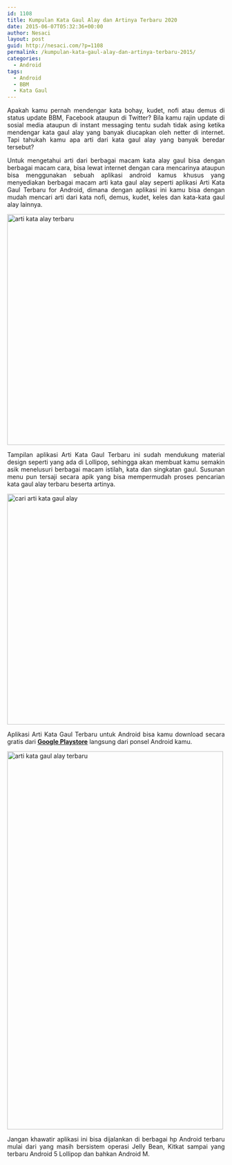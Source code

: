 ```yaml
---
id: 1108
title: Kumpulan Kata Gaul Alay dan Artinya Terbaru 2020
date: 2015-06-07T05:32:36+00:00
author: Nesaci
layout: post
guid: http://nesaci.com/?p=1108
permalink: /kumpulan-kata-gaul-alay-dan-artinya-terbaru-2015/
categories:
  - Android
tags:
  - Android
  - BBM
  - Kata Gaul
---
```

<p style="text-align: justify;">
  Apakah kamu pernah mendengar kata bohay, kudet, nofi atau demus di status update BBM, Facebook ataupun di Twitter? Bila kamu rajin update di sosial media ataupun di instant messaging tentu sudah tidak asing ketika mendengar kata gaul alay yang banyak diucapkan oleh netter di internet. Tapi tahukah kamu apa arti dari kata gaul alay yang banyak beredar tersebut?
</p>

<p style="text-align: justify;">
  Untuk mengetahui arti dari berbagai macam kata alay gaul bisa dengan berbagai macam cara, bisa lewat internet dengan cara mencarinya ataupun bisa menggunakan sebuah aplikasi android kamus khusus yang menyediakan berbagai macam arti kata gaul alay seperti aplikasi Arti Kata Gaul Terbaru for Android, dimana dengan aplikasi ini kamu bisa dengan mudah mencari arti dari kata nofi, demus, kudet, keles dan kata-kata gaul alay lainnya.
</p>

<!--more-->

<p style="text-align: justify;">
  <img loading="lazy" class="aligncenter" src="http://3.bp.blogspot.com/-NVUlxm9o1cA/VXJqTnaTdkI/AAAAAAAAFss/PIiYQ5cMy7M/s1600/kata-alay-gaul-terbaru-1.png" alt="arti kata alay terbaru" width="610" height="534" />
</p>

<p style="text-align: justify;">
  Tampilan aplikasi Arti Kata Gaul Terbaru ini sudah mendukung material design seperti yang ada di Lollipop, sehingga akan membuat kamu semakin asik menelusuri berbagai macam istilah, kata dan singkatan gaul. Susunan menu pun tersaji secara apik yang bisa mempermudah proses pencarian kata gaul alay terbaru beserta artinya.
</p>

<p style="text-align: justify;">
  <img loading="lazy" class="aligncenter" src="http://2.bp.blogspot.com/-mA5NOnsQuxc/VXJqUe6gkdI/AAAAAAAAFsw/D55pbFPUx44/s1600/kata-alay-gaul-terbaru-2.png" alt="cari arti kata gaul alay" width="610" height="534" />
</p>

<p style="text-align: justify;">
  Aplikasi Arti Kata Gaul Terbaru untuk Android bisa kamu download secara gratis dari <a href="https://play.google.com/store/apps/details?id=com.belladyna.artikatagaul" target="_blank"><strong>Google Playstore</strong></a> langsung dari ponsel Android kamu.
</p>

<p style="text-align: justify;">
  <img loading="lazy" class="aligncenter" src="http://4.bp.blogspot.com/-9nHHFsCWJGk/VXJqXudyXeI/AAAAAAAAFs8/q9HM7K45FUI/s1600/kata-alay-gaul-terbaru-3.png" alt="arti kata gaul alay terbaru" width="500" height="875" />
</p>

<p style="text-align: justify;">
  Jangan khawatir aplikasi ini bisa dijalankan di berbagai hp Android terbaru mulai dari yang masih bersistem operasi Jelly Bean, Kitkat sampai yang terbaru Android 5 Lollipop dan bahkan Android M.
</p>